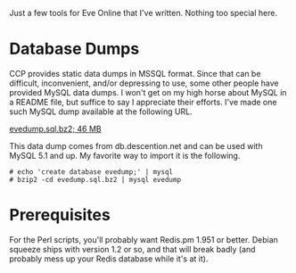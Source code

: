 Just a few tools for Eve Online that I've written.  Nothing too special here.

Database Dumps
==============

CCP provides static data dumps in MSSQL format.  Since that can be difficult,
inconvenient, and/or depressing to use, some other people have provided MySQL
data dumps.  I won't get on my high horse about MySQL in a README file, but
suffice to say I appreciate their efforts.  I've made one such MySQL dump
available at the following URL.

[evedump.sql.bz2; 46 MB](http://www.colinwetherbee.com/eve/static/evedump.sql.bz2)

This data dump comes from db.descention.net and can be used with MySQL 5.1 and
up.  My favorite way to import it is the following.

    # echo 'create database evedump;' | mysql
    # bzip2 -cd evedump.sql.bz2 | mysql evedump

Prerequisites
=============

For the Perl scripts, you'll probably want Redis.pm 1.951 or better.  Debian
squeeze ships with version 1.2 or so, and that will break badly (and probably
mess up your Redis database while it's at it).
